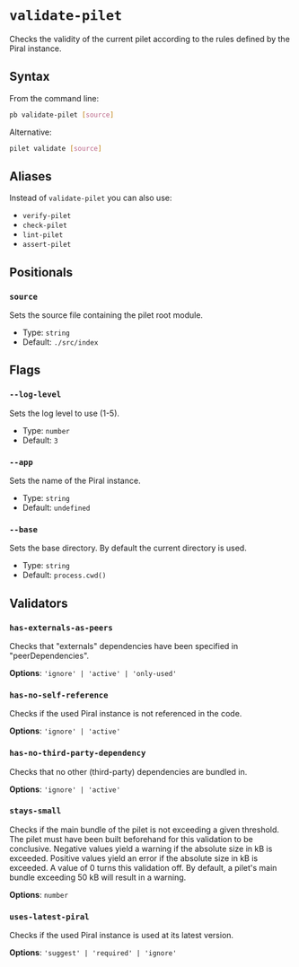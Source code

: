 # `validate-pilet`

Checks the validity of the current pilet according to the rules defined by the Piral instance.

## Syntax

From the command line:

```sh
pb validate-pilet [source]
```

Alternative:

```sh
pilet validate [source]
```

## Aliases

Instead of `validate-pilet` you can also use:

- `verify-pilet`
- `check-pilet`
- `lint-pilet`
- `assert-pilet`

## Positionals

### `source`

Sets the source file containing the pilet root module.

- Type: `string`
- Default: `./src/index`

## Flags

### `--log-level`

Sets the log level to use (1-5).

- Type: `number`
- Default: `3`

### `--app`

Sets the name of the Piral instance.

- Type: `string`
- Default: `undefined`

### `--base`

Sets the base directory. By default the current directory is used.

- Type: `string`
- Default: `process.cwd()`

## Validators

### `has-externals-as-peers`

Checks that "externals" dependencies have been specified in "peerDependencies".

**Options**: `'ignore' | 'active' | 'only-used'`

### `has-no-self-reference`

Checks if the used Piral instance is not referenced in the code.

**Options**: `'ignore' | 'active'`

### `has-no-third-party-dependency`

Checks that no other (third-party) dependencies are bundled in.

**Options**: `'ignore' | 'active'`

### `stays-small`

Checks if the main bundle of the pilet is not exceeding a given threshold. The pilet must have been built beforehand for this validation to be conclusive. Negative values yield a warning if the absolute size in kB is exceeded. Positive values yield an error if the absolute size in kB is exceeded. A value of 0 turns this validation off. By default, a pilet's main bundle exceeding 50 kB will result in a warning.

**Options**: `number`

### `uses-latest-piral`

Checks if the used Piral instance is used at its latest version.

**Options**: `'suggest' | 'required' | 'ignore'`

